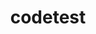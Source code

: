 ---
layout: category
permalink: /category/codetest/
title: "codetest"
taxonomy: codetest
author_profile: true
sidebar:
  nav: "docs"
---